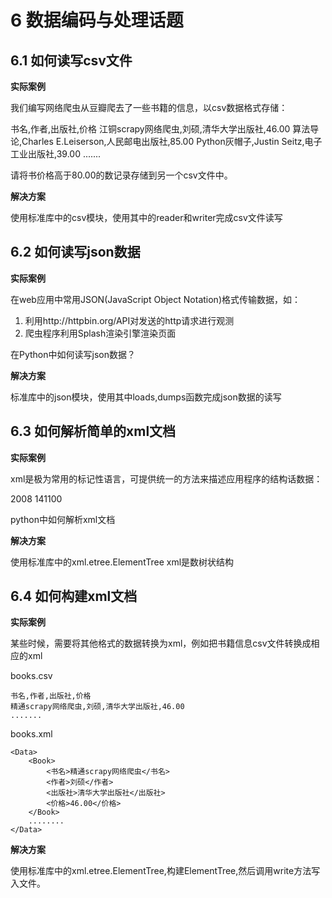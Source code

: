 
# 6 数据编码与处理话题

## 6.1 如何读写csv文件

**实际案例**

我们编写网络爬虫从豆瓣爬去了一些书籍的信息，以csv数据格式存储：

书名,作者,出版社,价格
江铜scrapy网络爬虫,刘硕,清华大学出版社,46.00
算法导论,Charles E.Leiserson,人民邮电出版社,85.00
Python灰帽子,Justin Seitz,电子工业出版社,39.00
.......

请将书价格高于80.00的数记录存储到另一个csv文件中。

**解决方案**

使用标准库中的csv模块，使用其中的reader和writer完成csv文件读写

## 6.2 如何读写json数据

**实际案例**

在web应用中常用JSON(JavaScript Object Notation)格式传输数据，如：

1. 利用http://httpbin.org/API对发送的http请求进行观测
2. 爬虫程序利用Splash渲染引擎渲染页面

在Python中如何读写json数据？

**解决方案**

标准库中的json模块，使用其中loads,dumps函数完成json数据的读写

## 6.3 如何解析简单的xml文档

**实际案例**

xml是极为常用的标记性语言，可提供统一的方法来描述应用程序的结构话数据：

<?xml version="1.0"?>
<data>
    <country name="Liechtenstein">
        <year>2008</year>
        <gdppc>141100</gdppc>
        <neighbor name="Austria" direction="E"/>
        <neighbor name="Switzerland" direction="W"/>
    </country>
</data>

python中如何解析xml文档

**解决方案**

使用标准库中的xml.etree.ElementTree
xml是数树状结构

## 6.4 如何构建xml文档

**实际案例**

某些时候，需要将其他格式的数据转换为xml，例如把书籍信息csv文件转换成相应的xml

books.csv

    书名,作者,出版社,价格
    精通scrapy网络爬虫,刘硕,清华大学出版社,46.00
    .......


books.xml

    <Data>
        <Book>
            <书名>精通scrapy网络爬虫</书名>
            <作者>刘硕</作者>
            <出版社>清华大学出版社</出版社>
            <价格>46.00</价格>
        </Book>
        ........
    </Data>

**解决方案**

使用标准库中的xml.etree.ElementTree,构建ElementTree,然后调用write方法写入文件。



